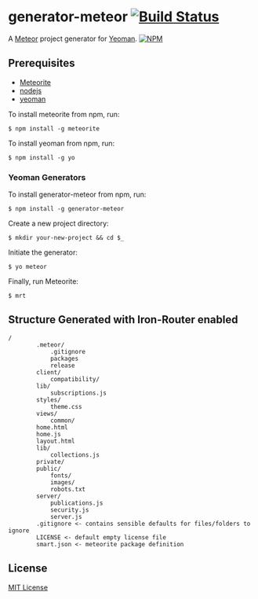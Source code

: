 # generator-meteor [![Build Status](https://secure.travis-ci.org/Pent/generator-meteor.png?branch=master)](https://travis-ci.org/Pent/generator-meteor)

A [Meteor](http://meteor.com) project generator for [Yeoman](http://yeoman.io).
[![NPM](https://nodei.co/npm/generator-meteor.png)](https://nodei.co/npm/generator-meteor/)

## Prerequisites
* [Meteorite](https://github.com/oortcloud/meteorite)
* [nodejs](http://nodejs.com)
* [yeoman](http://yeoman.io)

To install meteorite from npm, run:

```
$ npm install -g meteorite
```

To install yeoman from npm, run:

```
$ npm install -g yo
```

### Yeoman Generators

To install generator-meteor from npm, run:

```
$ npm install -g generator-meteor
```

Create a new project directory:

```
$ mkdir your-new-project && cd $_
```

Initiate the generator:

```
$ yo meteor
```

Finally, run Meteorite:

```
$ mrt
```

## Structure Generated with Iron-Router enabled
```
/
		.meteor/
		    .gitignore
		    packages
		    release
		client/
		    compatibility/
        lib/
            subscriptions.js
        styles/
            theme.css
        views/
            common/
        home.html
        home.js
        layout.html
		lib/
		    collections.js
		private/
		public/
		    fonts/
		    images/
		    robots.txt
		server/
		    publications.js
		    security.js
		    server.js
		.gitignore <- contains sensible defaults for files/folders to ignore
		LICENSE <- default empty license file
		smart.json <- meteorite package definition
```

## License

[MIT License](http://en.wikipedia.org/wiki/MIT_License)
